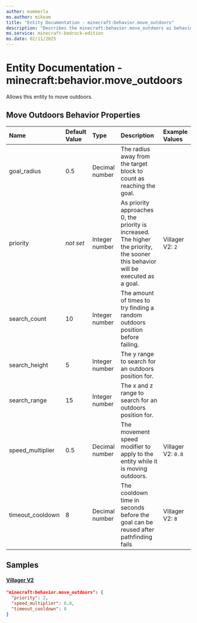 ```yaml
---
author: mammerla
ms.author: mikeam
title: "Entity Documentation - minecraft:behavior.move_outdoors"
description: "Describes the minecraft:behavior.move_outdoors ai behavior component"
ms.service: minecraft-bedrock-edition
ms.date: 02/11/2025 
---
```


# Entity Documentation - minecraft:behavior.move_outdoors

Allows this entity to move outdoors.


## Move Outdoors Behavior Properties

|Name       |Default Value |Type |Description |Example Values |
|:----------|:-------------|:----|:-----------|:------------- |
| goal_radius | 0.5 | Decimal number | The radius away from the target block to count as reaching the goal. |  | 
| priority | *not set* | Integer number | As priority approaches 0, the priority is increased. The higher the priority, the sooner this behavior will be executed as a goal. | Villager V2: `2` | 
| search_count | 10 | Integer number | The amount of times to try finding a random outdoors position before failing. |  | 
| search_height | 5 | Integer number | The y range to search for an outdoors position for. |  | 
| search_range | 15 | Integer number | The x and z range to search for an outdoors position for. |  | 
| speed_multiplier | 0.5 | Decimal number | The movement speed modifier to apply to the entity while it is moving outdoors. | Villager V2: `0.8` | 
| timeout_cooldown | 8 | Decimal number | The cooldown time in seconds before the goal can be reused after pathfinding fails | Villager V2: `8` | 

## Samples

#### [Villager V2](https://github.com/Mojang/bedrock-samples/tree/preview/behavior_pack/entities/villager_v2.json)


```json
"minecraft:behavior.move_outdoors": {
  "priority": 2,
  "speed_multiplier": 0.8,
  "timeout_cooldown": 8
}
```
